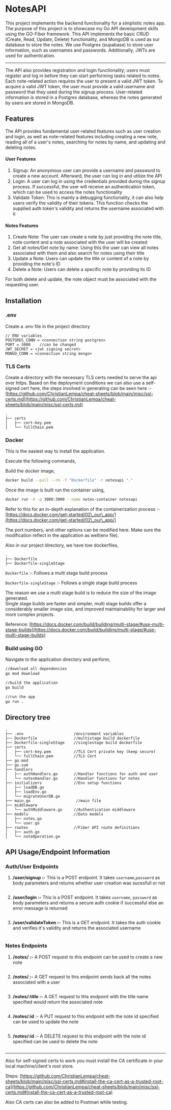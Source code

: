 # NotesAPI

This project implements the backend functionality for a simplistic notes app. The purpose of this project is to showcase my Go API development skills using the GO-Fiber framework. This API implements the basic CRUD (Create, Read, Update, Delete) functionality, and MongoDB is used as our database to store the notes. We use Postgres (supabase) to store user information, such as usernames and passwords. Additionally, JWTs are used for authentication.

***

The API also provides registration and login functionality; users must register and log in before they can start performing tasks related to notes. Each note-related action requires the user to present a valid JWT token. To acquire a valid JWT token, the user must provide a valid username and password that they used during the signup process. User-related information is stored in a Postgres database, whereas the notes generated by users are stored in MongoDB.



## Features

The API provides fundamental user-related features such as user creation and login, as well as note-related features including creating a new note, reading all of a user's notes, searching for notes by name, and updating and deleting notes.

#### User Features

1. Signup: An anonymous user can provide a username and password to create a new account. Afterward, the user can log in and utilize the API
2. Login: A user can log in using the credentials provided during the signup process. If successful, the user will receive an authentication token, which can be used to access the notes functionality&#x20;
3. Validate Token: This is mainly a debugging functionality, it can also help users verify the validity of their tokens. This function checks the supplied auth token's validity and returns the username associated with it

#### Notes Features

1. Create Note: The user can create a note by just providing the note title, note content and a note associated with the user will be created
2. Get all notes/Get note by name: Using this the user can view all notes associated with them and also search for notes using their title
3. Update a Note: Users can update the title or content of a note by providing the note's ID
4. Delete a Note: Users can delete a specific note by providing its ID

For both delete and update, the note object must be associated with the requesting user.&#x20;



## Installation

### .env

Create a .env file in the project directory

```
// ENV variables
POSTGRES_CONN = <connection string postgres>
PORT = 3000    //can be changed
JWT_SECRET = <jwt signing secret>
MONGO_CONN = <connection string mongo>
```

### TLS Certs

Create a directory with the necessary TLS certs needed to serve the api over https. Based on the deployment conditions we can also use a self-signed cert here, the steps involved in generating can be seen here :- [https://github.com/ChristianLempa/cheat-sheets/blob/main/misc/ssl-certs.md](https://github.com/ChristianLempa/cheat-sheets/blob/main/misc/ssl-certs.md)

```
.
├── certs
│   ├── cert-key.pem
│   └── fullChain.pem
```



### Docker

This is the easiest way to install the application.&#x20;

Execute the following commands,

Build the docker image,

```bash
docker build --pull --rm -f "Dockerfile" -t notesapi "."
```

Once the image is built run the container using,



```bash
docker run -d -p 3000:3000 --name notes-container notesapi
```

Refer to this for an in-depth explanation of the containerization process :- [https://docs.docker.com/get-started/02\_our\_app/](https://docs.docker.com/get-started/02\_our\_app/)

The port numbers, and other options can be modified here. Make sure the modification reflect in the application as well(env file).



Also in our project directory, we have tow dockerfiles,

```
.
├── Dockerfile
├── Dockerfile-singleStage
```

`Dockerfile` :- Follows a multi stage build process

`Dockerfile-singleStage` :- Follows a single stage build process

The reason we use a multi stage build is to reduce the size of the image generated. \
Single stage builds are faster and simpler, multi stage builds offer a considerably smaller image size, and improved maintainability for larger and more complex projects.&#x20;

Reference: [https://docs.docker.com/build/building/multi-stage/#use-multi-stage-builds](https://docs.docker.com/build/building/multi-stage/#use-multi-stage-builds)

### Build using GO

Navigate to the application directory and perform,

```bash
//download all dependencies
go mod download

//build the application
go build

//run the app
go run .
```



## Directory tree

```
.
├── .env                      /environment variables 
├── Dockerfile                //multistage build dockerfile
├── Dockerfile-singleStage    //singlestage build dockerfile
├── certs                    
│   ├── cert-key.pem          //TLS Cert private key (keep secure)
│   └── fullChain.pem         //TLS Cert
├── go.mod
├── go.sum
├── handlers
│   ├── authHandlers.go       //Handler functions for auth and user
│   └── notesHandler.go       //Handler functions for notes
├── initializers              //Env setup functions
│   ├── loadDB.go
│   ├── loadEnv.go
│   └── migrateUserDB.go
├── main.go                    //main file
├── middleware
│   └── authMiddleware.go     //Authentication middleware
├── models                    //Data models
│   ├── notes.go
│   └── user.go
├── routes                    //Fiber API route definitions
│   ├── auth.go
│   └── noteOperation.go
```



## API Usage/Endpoint Information

### Auth/User Endpoints

1.  **/user/signup :-** This is a POST endpoint. It takes `username`,`password` as body parameters and returns whether user creation was sucesfull or not

    <figure><img src=".gitbook/assets/image.png" alt=""><figcaption></figcaption></figure>
2.  **/user/login :-** This is a POST endpoint. It takes `username`, `password` as body parameters and returns a secure auth cookie if successful else an error message is returned

    <figure><img src=".gitbook/assets/image (1).png" alt=""><figcaption></figcaption></figure>
3.  **/user/validateToken :-** This is a GET endpoint. It takes the auth cookie and verifies it's validity and returns the associated username

    <figure><img src=".gitbook/assets/image (2).png" alt=""><figcaption></figcaption></figure>

### Notes Endpoints

1.  **/notes/ :-** A POST request to this endpoint can be used to create a new note

    <figure><img src=".gitbook/assets/image (3).png" alt=""><figcaption></figcaption></figure>
2.  **/notes/ :-** A GET request to this endpoint sends back all the notes associated with a user&#x20;

    <figure><img src=".gitbook/assets/image (5).png" alt=""><figcaption></figcaption></figure>
3.  **/notes/:title :-** A GET request to this endpoint with the title name specified would return the associated note

    <figure><img src=".gitbook/assets/image (6).png" alt=""><figcaption></figcaption></figure>
4.  **/notes/:id** :- A PUT request to this endpoint with the note id specified can be used to update the note

    <figure><img src=".gitbook/assets/image (7).png" alt=""><figcaption></figcaption></figure>


5.  **/notes/:id** :- A DELETE request to this endpoint with the note id specified can be used to delete the note

    <figure><img src=".gitbook/assets/image (8).png" alt=""><figcaption></figcaption></figure>

***

Also for self-signed certs to work you must install the CA certificate in your local machine/client's root store.&#x20;

Steps: [https://github.com/ChristianLempa/cheat-sheets/blob/main/misc/ssl-certs.md#install-the-ca-cert-as-a-trusted-root-ca](https://github.com/ChristianLempa/cheat-sheets/blob/main/misc/ssl-certs.md#install-the-ca-cert-as-a-trusted-root-ca)

Also CA certs can also be added to Postman while testing.

